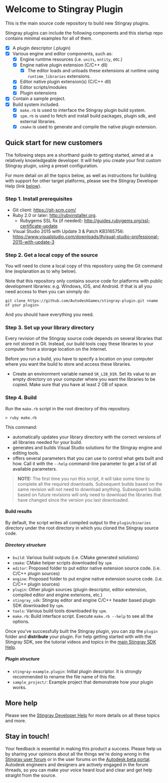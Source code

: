 Welcome to Stingray Plugin
==========================

This is the main source code repository to build new Stingray plugins.

Stingray plugins can include the following components and this startup repo contains minimal examples for all of them.

- [x] A plugin descriptor (.plugin)
- [x] Various engine and editor components, such as:
	- [x] Engine runtime resources (i.e. `units`, `entity`, etc.)
	- [x] Engine native plugin extension (C/C++ dll)
		- [x] The editor loads and unloads these extensions at runtime using `runtime_libraries` extensions.
	- [x] Editor native plugin extension(s) (C/C++ dll)
	- [x] Editor scripts/modules
	- [x] Plugin extensions
- [x] Contain a sample project.
- [x] Build system included.
    - [x] `make.rb` is used to interface the Stingray plugin build system.
    - [x] `spm.rb` is used to fetch and install build packages, plugin sdk, and external libraries.
	- [x] `cmake` is used to generate and compile the native plugin extension.

## Quick start for new customers

The following steps are a shorthand guide to getting started, aimed at a relatively knowledgeable developer. It will help you create your first custom Stingray plugin, using a preset configuration.

For more detail on all the topics below, as well as instructions for building with support for other target platforms, please see the Stingray Developer Help (link [below](#more-help)).

### Step 1. Install prerequisites

-   Git client: <https://git-scm.com/>
-   Ruby 2.0 or later: <http://rubyinstaller.org>.
    -   Rubygems SSL fix (if needed): <http://guides.rubygems.org/ssl-certificate-update>
-   Visual Studio 2015 with Update 3 & Patch KB3165756: <https://www.visualstudio.com/downloads/#visual-studio-professional-2015-with-update-3>

### Step 2. Get a local copy of the source

You will need to clone a local copy of this repository using the Git command line (explanation as to why below).

Note that this repository only contains source code for platforms with public development libraries: e.g. Windows, iOS, and Android. If that is all you need access to then you can sinmply do:

```
git clone https://github.com/AutodeskGames/stingray-plugin.git <name of your plugin>
```

And you should have everything you need.

### Step 3. Set up your library directory

Every revision of the Stingray source code depends on several libraries that are not stored in Git. Instead, our build tools copy these libraries to your computer from a storage location on the Internet.

Before you run a build, you have to specify a location on your computer where you want the build to store and access these libraries.

-   Create an environment variable named `SR_LIB_DIR`. Set its value to an empty directory on your computer where you want the libraries to be copied. Make sure that you have at least 2 GB of space.

### Step 4. Build

Run the `make.rb` script in the root directory of this repository.

~~~
> ruby make.rb
~~~

This command:

-   automatically updates your library directory with the correct versions of all libraries needed for your build.
-   generates and builds Visual Studio solutions for the Stingray engine and editing tools.
-   offers several parameters that you can use to control what gets built and how. Call it with the `--help` command-line parameter to get a list of all available parameters.

>   **NOTE:** The first time you run this script, it will take some time to complete all the required downloads. Subsequent builds based on the same revision will not need to download anything. Subsequent builds based on future revisions will only need to download the libraries that have changed since the version you last downloaded.

#### Build results

By default, the script writes all compiled output to the `plugin/binaries` directory under the root directory in which you cloned the Stingray source code.

##### Directory structure

-   `build`: Various build outputs (i.e. CMake generated solutions)
-   `cmake`: CMake helper scripts downloaded by `spm`
-   `editor`: Proposed folder to put editor native extension source code. (i.e. C/C++ plugin sources)
-   `engine`: Proposed folder to put engine native extension source code. (i.e. C/C++ plugin sources)
-   `plugin`: Other plugin sources (plugin descriptor, editor extension, compiled editor and engine extenions, etc.)
-   `stingray_sdk`: Stingray editor and engine C/C++ header based plugin SDK downloaded by `spm`.
-   `tools`: Various build tools downloaded by `spm`.
-   `make.rb`: Build interface script. Execute `make.rb --help` to see all the options.

Once you've successfully built the Stingray plugin, you can zip the `plugin` folder and **distribute** your plugin. For help getting started with with the Stingray SDK, see the tutorial videos and topics in the [main Stingray SDK Help](http://help.autodesk.com/view/Stingray/ENU/?guid=__sdk_help_introduction_html).

##### Plugin structure

-   `stingray-example.plugin`: Initial plugin descriptor. It is strongly recommended to rename the file name of this file.
-   `sample_project/`: Example project that demonstrate how your plugin works.

## More help

Please see the [Stingray Developer Help](http://www.autodesk.com/stingray-help/?contextId=DEVELOPER_HOME) for more details on all these topics and more.

## Stay in touch!

Your feedback is essential in making this product a success. Please help us by sharing your opinions about all the things we're doing wrong in the [Stingray user forum](http://www.autodesk.com/stingray-forums) or in the user forums on the [Autodesk beta portal](http://beta.autodesk.com). Autodesk engineers and designers are actively engaged in the forum threads, so you can make your voice heard loud and clear and get help straight from the source.
